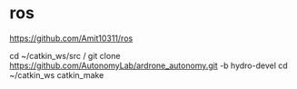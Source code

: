 # ros
https://github.com/Amit10311/ros

 cd ~/catkin_ws/src /
 git clone https://github.com/AutonomyLab/ardrone_autonomy.git -b hydro-devel
 cd ~/catkin_ws
 catkin_make
